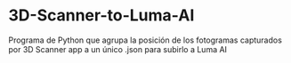 # 3D-Scanner-to-Luma-AI
Programa de Python que agrupa la posición de los fotogramas capturados por 3D Scanner app a un único .json para subirlo a Luma AI

